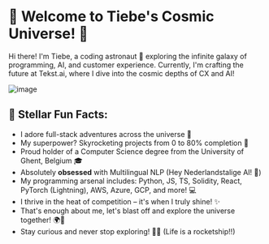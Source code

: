 # 🚀 Welcome to Tiebe's Cosmic Universe! 🚀
Hi there! I'm Tiebe, a coding astronaut 🚀 exploring the infinite galaxy of programming, AI, and customer experience. Currently, I'm crafting the future at Tekst.ai, where I dive into the cosmic depths of CX and AI!



![image](https://user-images.githubusercontent.com/62477124/230569212-71e94847-09f0-41b9-a9ae-05e8ceecf057.png)


## 🌟 Stellar Fun Facts:

- I adore full-stack adventures across the universe 🌌
- My superpower? Skyrocketing projects from 0 to 80% completion 🌠
- Proud holder of a Computer Science degree from the University of Ghent, Belgium 🎓
- Absolutely **obsessed** with Multilingual NLP (Hey Nederlandstalige AI! 👋)
- My programming arsenal includes: Python, JS, TS, Solidity, React, PyTorch (Lightning), AWS, Azure, GCP, and more! 💻
- I thrive in the heat of competition – it's when I truly shine! ✨
- That's enough about me, let's blast off and explore the universe together! 🌍💫
- Stay curious and never stop exploring! 🚀🌟 (Life is a rocketship!!)
